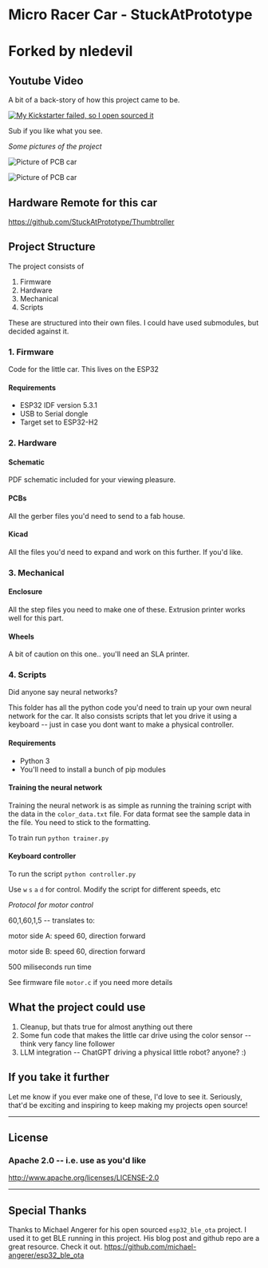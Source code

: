 # Micro Racer Car - StuckAtPrototype
# Forked by nledevil

## Youtube Video
A bit of a back-story of how this project came to be. 

[![My Kickstarter failed, so I open sourced it](https://img.youtube.com/vi/6jzG-BMannc/0.jpg)](https://www.youtube.com/watch?v=6jzG-BMannc)

Sub if you like what you see.

*Some pictures of the project*

![Picture of PCB car](project_pictures/242A0548.png)

![Picture of PCB car](project_pictures/242A1274.png)

## Hardware Remote for this car

https://github.com/StuckAtPrototype/Thumbtroller

## Project Structure
The project consists of
1. Firmware
2. Hardware
3. Mechanical 
4. Scripts

These are structured into their own files. I could have used submodules, but decided against it.  

### 1. Firmware
Code for the little car. This lives on the ESP32

#### Requirements
- ESP32 IDF version 5.3.1
- USB to Serial dongle
- Target set to ESP32-H2

### 2. Hardware

#### Schematic
PDF schematic included for your viewing pleasure. 
#### PCBs
All the gerber files you'd need to send to a fab house. 
#### Kicad
All the files you'd need to expand and work on this further. If you'd like. 

### 3. Mechanical

#### Enclosure
All the step files you need to make one of these. Extrusion printer works well for this part.  

#### Wheels
A bit of caution on this one.. you'll need an SLA printer. 

### 4. Scripts
Did anyone say neural networks? 

This folder has all the python code you'd need to train up your own neural network for the car. It also consists scripts that let you drive it using a keyboard -- just in case you dont want to make a physical controller.  

#### Requirements
- Python 3
- You'll need to install a bunch of pip modules 

#### Training the neural network
Training the neural network is as simple as running the training script with the data in the `color_data.txt` file. For data format see the sample data in the file. You need to stick to the formatting. 

To train run `python trainer.py`

#### Keyboard controller
To run the script `python controller.py`

Use `w` `s` `a` `d` for control. Modify the script for different speeds, etc

*Protocol for motor control* 

60,1,60,1,5 -- translates to:

motor side A: speed 60, direction forward

motor side B: speed 60, direction forward

500 miliseconds run time

See firmware file `motor.c` if you need more details

## What the project could use
1. Cleanup, but thats true for almost anything out there
2. Some fun code that makes the little car drive using the color sensor -- think very fancy line follower
3. LLM integration -- ChatGPT driving a physical little robot? anyone? :)

## If you take it further
Let me know if you ever make one of these, I'd love to see it. Seriously, that'd be exciting and inspiring to keep making my projects open source!

---
## License
### Apache 2.0 -- i.e. use as you'd like
http://www.apache.org/licenses/LICENSE-2.0

--- 
## Special Thanks
Thanks to Michael Angerer for his open sourced `esp32_ble_ota` project. I used it to get BLE running in this project. His blog post and github repo are a great resource. Check it out. https://github.com/michael-angerer/esp32_ble_ota 
